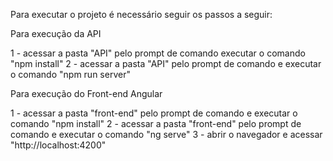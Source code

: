 Para executar o projeto é necessário seguir os passos a seguir:

Para execução da API

1 - acessar a pasta "API" pelo prompt de comando executar o comando "npm install"
2 - acessar a pasta "API" pelo prompt de comando e executar o comando "npm run server"


Para execução do Front-end Angular

1 - acessar a pasta "front-end" pelo prompt de comando e executar o comando "npm install"
2 - acessar a pasta "front-end" pelo prompt de comando e executar o comando "ng serve"
3 - abrir o navegador e acessar "http://localhost:4200"
 

